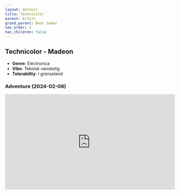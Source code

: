 ```yaml
---
layout: default
title: Technicolor
parent: Artist
grand_parent: Beat Saber
nav_order: 2
has_children: false
---
```


## Technicolor - Madeon
- **Genre**: Electronica
- **Vibe**: Teknisk vanskelig
- **Tolerability**: I grenseland


### Adventure (2024-02-08)

<iframe width="560" height="315" src="https://www.youtube.com/embed/70F5u-FVpXs?si=kK4lrMARYXlzzrIM" title="YouTube video player" frameborder="0" allow="accelerometer; autoplay; clipboard-write; encrypted-media; gyroscope; picture-in-picture; web-share" allowfullscreen></iframe>

